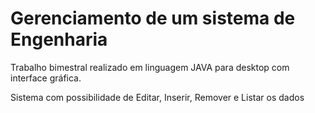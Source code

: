# Gerenciamento de um sistema de Engenharia
Trabalho bimestral realizado em linguagem JAVA para desktop com interface gráfica.

Sistema com possibilidade de Editar, Inserir, Remover e Listar os dados 
